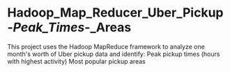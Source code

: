 # Hadoop_Map_Reducer_Uber_Pickup-_Peak_Times_-_Areas
This project uses the Hadoop MapReduce framework to analyze one month's worth of Uber pickup data and identify:  Peak pickup times (hours with highest activity)  Most popular pickup areas
